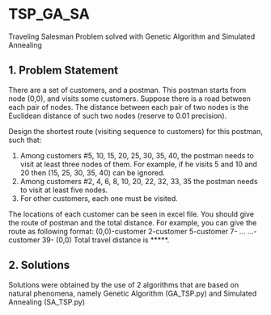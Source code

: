# TSP_GA_SA
Traveling Salesman Problem solved with Genetic Algorithm and Simulated Annealing

## 1. Problem Statement
There are a set of customers, and a postman. This postman starts from node (0,0), and visits some customers. Suppose there is a road between each pair of nodes. The distance between each pair of two nodes is the Euclidean distance of such two nodes (reserve to 0.01 precision). 

Design the shortest route (visiting sequence to customers) for this postman, such that:
1) Among customers #5, 10, 15, 20, 25, 30, 35, 40, the postman needs to visit at least three nodes of them. For example, if he visits 5 and 10 and 20 then (15, 25, 30, 35, 40) can be ignored.
2) Among customers #2, 4, 6, 8, 10, 20, 22, 32, 33, 35 the postman needs to visit at least five nodes. 
3) For other customers, each one must be visited. 

The locations of each customer can be seen in excel file. You should give the route of postman and the total distance. For example, you can give the route as following format: 
(0,0)-customer 2-customer 5-customer 7- … …- customer 39- (0,0)
Total travel distance is *****. 

## 2. Solutions
Solutions were obtained by the use of 2 algorithms that are based on natural phenomena, namely Genetic Algorithm (GA_TSP.py) and Simulated Annealing (SA_TSP.py)
